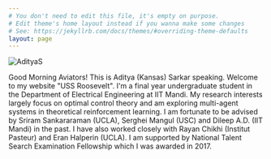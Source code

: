 ```yaml
---
# You don't need to edit this file, it's empty on purpose.
# Edit theme's home layout instead if you wanna make some changes
# See: https://jekyllrb.com/docs/themes/#overriding-theme-defaults
layout: page
---
```



<img src="/Aditya_Rayan_photo.jpg" alt="AdityaS" style="max-width:242px;max-height:220px">

Good Morning Aviators! This is Aditya (Kansas) Sarkar speaking. Welcome to my website "USS Roosevelt". I'm a final year undergraduate student in the Department of Electrical Engineering at IIT Mandi. My research interests largely focus on optimal control theory and am exploring multi-agent systems in theoretical reinforcement learning. I am fortunate to be advised by Sriram Sankararaman (UCLA), Serghei Mangul (USC) and Dileep A.D. (IIT Mandi) in the past. I have also worked closely with Rayan Chikhi (Institut Pasteur) and Eran Halperin (UCLA). I am supported by National Talent Search Examination Fellowship which I was awarded in 2017. 
